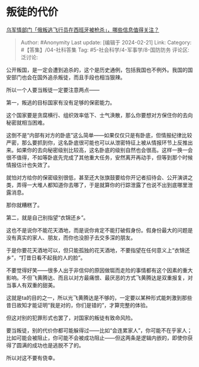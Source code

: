 # 叛徒的代价
[乌军情部门「俄叛逃飞行员在西班牙被枪杀」，哪些信息值得关注？](https://www.zhihu.com/question/645057153/answer/3403637217)

> Author: #Anonymity
> Last update: [编辑于 2024-02-21]
> Link:
> Category: #【答集】/04-社科答集
> Tag: #5-社会科学/4-军事学/8-国防防务
> 评论区:
> 泛讨论:

公开叛国，是一定会遭到追杀的，这个是历史通例，包括我国也不例外。我国的国安部门也会在国外追杀叛徒，而且手段也相当狠辣。

所以一个人要当叛徒一定要注意两点——

第一，叛逃的目标国家有没有足够的保密能力。

这个国家要是贪腐横行、组织效率低下、士气涣散，那么你要想对方保住你的去向秘密就相当困难。

这倒不是“内部有对方的卧底”这么简单——如果仅仅只是有卧底，但情报纪律比较严密，那么要抓到你，这名卧底很可能也可以从泄密特征上被从情报环节上反推出来。如果你的去向秘密级别比较高，这名卧底的级别自然也会很高。这样一换一会很不值得，不如等卧底先完成了其他重大任务，安然离开再动手，但等到那个时候情报估计也失效了。

就怕对方给你的保密级别很低，甚至还大张旗鼓要给你开记者招待会、公开演讲之类，弄得一大堆人都知道你去哪了，于是就算你的行踪泄露了也说不出到底哪里泄露消息。

那你就糟糕了。

第二，就是自己别指望“衣锦还乡”。

这也不是说你不能花天酒地，而是说你肯定不能打破假身份。假身份最大的问题是没有真实的家人、朋友，而你也没胆子去交多深的朋友。

于是你要花天酒地可以，但只能孤独的花天酒地，不要指望在任何意义上“衣锦还乡”，“打昔日看不起我的人的脸”。

不要觉得好笑——很多人出于非信仰的原因做铤而走险的事情都有这个因素的重大影响。不但飞黄腾达、而且以对方最痛恨、最厌恶的方式飞黄腾达是双重报复，对当事人有双重的甜美。

这就是ta的目的之一，所以光飞黄腾达是不够的，一定要以某种形式能刺激到那些昔日故知才能证明“我是对的，你们是错的”，才算完整的体验。

但这对别的犯罪形式也罢了，对国家的叛徒有致命风险。

要当叛徒，别的代价你都可能躲得过——比如“会连累家人”，你可能不在乎家人；比如可能会被阻止，你可能不会被成功阻止——但这两条是逻辑内嵌的，即使你获得了圆满的成功也是逃脱不了的。

所以对这不要有侥幸。
